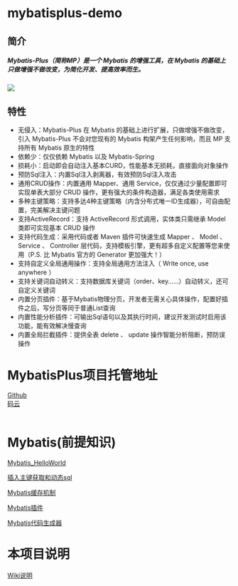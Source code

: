 # mybatisplus-demo

## 简介
#####	Mybatis-Plus（简称MP）是一个 Mybatis 的增强工具，在 Mybatis 的基础上只做增强不做改变，为简化开发、提高效率而生。
![](https://camo.githubusercontent.com/3d67be2af6a9957682b856322592b40d51661fc2/687474703a2f2f6769742e6f736368696e612e6e65742f75706c6f6164732f696d616765732f323031362f303832342f3231313633395f34643933316537665f31323236302e706e67)


## 特性

<ul>
<li>无侵入：Mybatis-Plus 在 Mybatis 的基础上进行扩展，只做增强不做改变，引入 Mybatis-Plus 不会对您现有的 Mybatis 构架产生任何影响，而且 MP 支持所有 Mybatis 原生的特性</li>
<li>依赖少：仅仅依赖 Mybatis 以及 Mybatis-Spring</li>
<li>损耗小：启动即会自动注入基本CURD，性能基本无损耗，直接面向对象操作</li>
<li>预防Sql注入：内置Sql注入剥离器，有效预防Sql注入攻击</li>
<li>通用CRUD操作：内置通用 Mapper、通用 Service，仅仅通过少量配置即可实现单表大部分 CRUD 操作，更有强大的条件构造器，满足各类使用需求</li>
<li>多种主键策略：支持多达4种主键策略（内含分布式唯一ID生成器），可自由配置，完美解决主键问题</li>
<li>支持ActiveRecord：支持 ActiveRecord 形式调用，实体类只需继承 Model 类即可实现基本 CRUD 操作</li>
<li>支持代码生成：采用代码或者 Maven 插件可快速生成 Mapper 、 Model 、 Service 、 Controller 层代码，支持模板引擎，更有超多自定义配置等您来使用（P.S. 比 Mybatis 官方的 Generator 更加强大！）</li>
<li>支持自定义全局通用操作：支持全局通用方法注入（ Write once, use anywhere ）</li>
<li>支持关键词自动转义：支持数据库关键词（order、key……）自动转义，还可自定义关键词</li>
<li>内置分页插件：基于Mybatis物理分页，开发者无需关心具体操作，配置好插件之后，写分页等同于普通List查询</li>
<li>内置性能分析插件：可输出Sql语句以及其执行时间，建议开发测试时启用该功能，能有效解决慢查询</li>
<li>内置全局拦截插件：提供全表 delete 、 update 操作智能分析阻断，预防误操作</li>
</ul>


# MybatisPlus项目托管地址

[Github](https://github.com/baomidou/mybatis-plus) <br>
[码云](https://gitee.com/baomidou/mybatis-plus)
<br><br>

# Mybatis(前提知识)

[Mybatis_HelloWorld](https://github.com/wang125631/mybatisplus-demo/tree/master/src/main/java/com/wpx/readme/Mybatis_01_HelloWorld.md)
<br>

[插入主键获取和动态sql](https://github.com/wang125631/mybatisplus-demo/tree/master/src/main/java/com/wpx/readme/Mybatis_02_主键的获取和动态Sql.md)

[Mybatis缓存机制](https://github.com/wang125631/mybatisplus-demo/tree/master/src/main/java/com/wpx/readme/Mybatis_03_缓存机制.md)

[Mybatis插件](https://github.com/wang125631/mybatisplus-demo/tree/master/src/main/java/com/wpx/readme/Mybatis插件.md)

[Mybatis代码生成器](https://github.com/mybatis/generator)




# 本项目说明
[Wiki说明](https://github.com/wang125631/mybatisplus-demo/wiki)
